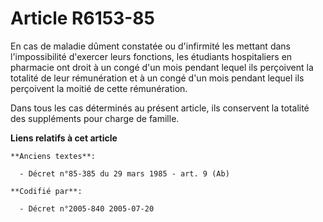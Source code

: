 # Article R6153-85

En cas de maladie dûment constatée ou d'infirmité les mettant dans l'impossibilité d'exercer leurs fonctions, les étudiants
hospitaliers en pharmacie ont droit à un congé d'un mois pendant lequel ils perçoivent la totalité de leur rémunération et à
un congé d'un mois pendant lequel ils perçoivent la moitié de cette rémunération.

Dans tous les cas déterminés au présent article, ils conservent la totalité des suppléments pour charge de famille.

**Liens relatifs à cet article**

	**Anciens textes**:

	  - Décret n°85-385 du 29 mars 1985 - art. 9 (Ab)

	**Codifié par**:

	  - Décret n°2005-840 2005-07-20
